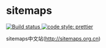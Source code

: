 # sitemaps

<a href="https://travis-ci.com/StevenX911/sitemaps">
    <img src="https://api.travis-ci.com/StevenX911/sitemaps.svg?branch=main&status=started" alt="Build status" />
</a>

<a href="https://github.com/prettier/prettier">
    <img src="https://img.shields.io/badge/code_style-prettier-ff69b4.svg?style=flat-square" alt="code style: prettier" />
</a>

sitemaps中文站(http://sitemaps.org.cn)

